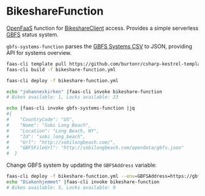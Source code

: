 BikeshareFunction
===

[OpenFaaS](https://www.openfaas.com/) function for [BikeshareClient](https://github.com/andmos/BikeshareClient) access.
Provides a simple serverless [GBFS](https://github.com/NABSA/gbfs) status system.

`gbfs-systems-function` parses the [GBFS Systems CSV](https://raw.githubusercontent.com/NABSA/gbfs/master/systems.csv) to JSON, providing API for systems overview.

```bash
faas-cli template pull https://github.com/burtonr/csharp-kestrel-template
faas-cli build -f bikeshare-function.yml

faas-cli deploy -f bikeshare-function.yml

echo "johanneskirken" |faas-cli invoke bikeshare-function
# Bikes available: 1, Locks available: 23

echo |faas-cli invoke gbfs-systems-function |jq
#{
#    "CountryCode": "US",
#    "Name": "Sobi Long Beach",
#    "Location": "Long Beach, NY",
#    "Id": "sobi_long_beach",
#    "Url": "http://sobilongbeach.com/",
#    "GBFSFileUrl": "http://sobilongbeach.com/opendata/gbfs.json"
#  }
```

Change GBFS system by updating the `GBFSAddress` variable:

```bash
faas-cli deploy -f bikeshare-function.yml --env=GBFSAddress=https://gbfs.urbansharing.com/oslobysykkel.no/gbfs.json update=true
echo "Diakonhjemmet" |faas-cli invoke bikeshare-function
# Bikes available: 5, Locks available: 9
```